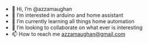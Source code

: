 - 👋 Hi, I’m @azzamaughan
- 👀 I’m interested in arduino and home assistant
- 🌱 I’m currently learning all things home automation
- 💞️ I’m looking to collaborate on what ever is interesting
- 📫 How to reach me azzamaughan@gmail.com

<!---
azzamaughan/azzamaughan is a ✨ special ✨ repository because its `README.md` (this file) appears on your GitHub profile.
You can click the Preview link to take a look at your changes.
--->
